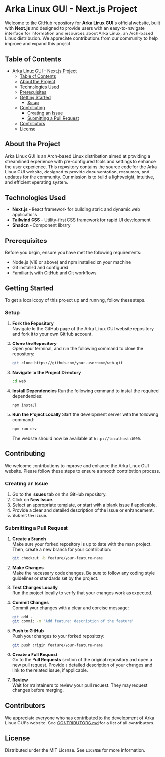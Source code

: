 # Arka Linux GUI - Next.js Project

Welcome to the GitHub repository for **Arka Linux GUI**'s official website, built with **Next.js** and designed to provide users with an easy-to-navigate interface for information and resources about Arka Linux, an Arch-based Linux distribution. We appreciate contributions from our community to help improve and expand this project.

## Table of Contents

- [Arka Linux GUI - Next.js Project](#arka-linux-gui---nextjs-project)
  - [Table of Contents](#table-of-contents)
  - [About the Project](#about-the-project)
  - [Technologies Used](#technologies-used)
  - [Prerequisites](#prerequisites)
  - [Getting Started](#getting-started)
    - [Setup](#setup)
  - [Contributing](#contributing)
    - [Creating an Issue](#creating-an-issue)
    - [Submitting a Pull Request](#submitting-a-pull-request)
  - [Contributors](#contributors)
  - [License](#license)

## About the Project

Arka Linux GUI is an Arch-based Linux distribution aimed at providing a streamlined experience with pre-configured tools and settings to enhance the user experience. This repository contains the source code for the Arka Linux GUI website, designed to provide documentation, resources, and updates for the community. Our mission is to build a lightweight, intuitive, and efficient operating system.

## Technologies Used

- **Next.js** - React framework for building static and dynamic web applications
- **Tailwind CSS** - Utility-first CSS framework for rapid UI development
- **Shadcn** - Component library

## Prerequisites

Before you begin, ensure you have met the following requirements:

- Node.js (v18 or above) and npm installed on your machine
- Git installed and configured
- Familiarity with GitHub and Git workflows

## Getting Started

To get a local copy of this project up and running, follow these steps.

### Setup

1. **Fork the Repository**  
   Navigate to the GitHub page of the Arka Linux GUI website repository and fork it to your own GitHub account.

2. **Clone the Repository**  
   Open your terminal, and run the following command to clone the repository:

   ```bash
   git clone https://github.com/your-username/web.git
   ```

3. **Navigate to the Project Directory**

   ```bash
   cd web
   ```

4. **Install Dependencies**
   Run the following command to install the required dependencies:

   ```bash
   npm install
   ```

5. **Run the Project Locally**
   Start the development server with the following command:
   ```bash
   npm run dev
   ```
   The website should now be available at `http://localhost:3000`.

## Contributing

We welcome contributions to improve and enhance the Arka Linux GUI website. Please follow these steps to ensure a smooth contribution process.

### Creating an Issue

1. Go to the **Issues** tab on this GitHub repository.
2. Click on **New Issue**.
3. Select an appropriate template, or start with a blank issue if applicable.
4. Provide a clear and detailed description of the issue or enhancement.
5. Submit the issue.

### Submitting a Pull Request

1. **Create a Branch**  
   Make sure your forked repository is up to date with the main project. Then, create a new branch for your contribution:

   ```bash
   git checkout -b feature/your-feature-name
   ```

2. **Make Changes**  
   Make the necessary code changes. Be sure to follow any coding style guidelines or standards set by the project.

3. **Test Changes Locally**  
   Run the project locally to verify that your changes work as expected.

4. **Commit Changes**  
   Commit your changes with a clear and concise message:

   ```bash
   git add .
   git commit -m "Add feature: description of the feature"
   ```

5. **Push to GitHub**  
   Push your changes to your forked repository:

   ```bash
   git push origin feature/your-feature-name
   ```

6. **Create a Pull Request**  
   Go to the **Pull Requests** section of the original repository and open a new pull request. Provide a detailed description of your changes and link to the related issue, if applicable.

7. **Review**  
   Wait for maintainers to review your pull request. They may request changes before merging.

## Contributors

We appreciate everyone who has contributed to the development of Arka Linux GUI's website. See [CONTRIBUTORS.md](CONTRIBUTORS.md) for a list of all contributors.

## License

Distributed under the MIT License. See `LICENSE` for more information.
